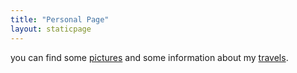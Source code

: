 ```yaml
---
title: "Personal Page"
layout: staticpage
---
```


you can find some [pictures](gallery) and some information about my [travels](travel).